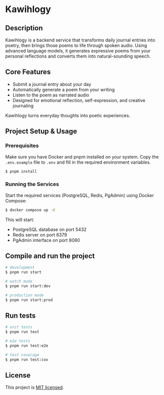 # Kawihlogy

## Description

Kawihlogy is a backend service that transforms daily journal entries into poetry, then brings those poems to life through spoken audio.
Using advanced language models, it generates expressive poems from your personal reflections and converts them into natural-sounding speech.

## Core Features

- Submit a journal entry about your day
- Automatically generate a poem from your writing
- Listen to the poem as narrated audio
- Designed for emotional reflection, self-expression, and creative journaling

Kawihlogy turns everyday thoughts into poetic experiences.

## Project Setup & Usage

### Prerequisites

Make sure you have Docker and pnpm installed on your system. Copy the `.env.example` file to `.env` and fill in the required environment variables.

```bash
$ pnpm install
```

### Running the Services

Start the required services (PostgreSQL, Redis, PgAdmin) using Docker Compose:

```bash
$ docker compose up -d
```

This will start:
- PostgreSQL database on port 5432
- Redis server on port 6379
- PgAdmin interface on port 8080

## Compile and run the project

```bash
# development
$ pnpm run start

# watch mode
$ pnpm run start:dev

# production mode
$ pnpm run start:prod
```

## Run tests

```bash
# unit tests
$ pnpm run test

# e2e tests
$ pnpm run test:e2e

# test coverage
$ pnpm run test:cov
```

## License

This project is [MIT licensed]().
